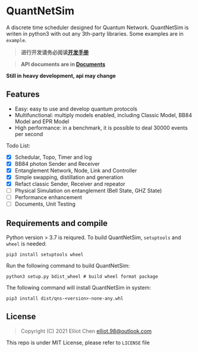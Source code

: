 # QuantNetSim

A discrete time scheduler designed for Quantum Network. QuantNetSim is writen in python3 with out any 3th-party libraries. Some examples are in `example`.

> **进行开发请务必阅读[开发手册](https://www.elliot98.top/QuantNetSim/develop.html)**

> **API documents are in [Documents](https://www.elliot98.top/QuantNetSim/)**

**Still in heavy development, api may change**

## Features
* Easy: easy to use and develop quantum protocols
* Multifunctional: multiply models enabled, including Classic Model, BB84 Model and EPR Model
* High performance: in a benchmark, it is possible to deal 30000 events per second

Todo List:
- [x] Schedular, Topo, Timer and log
- [x] BB84 photon Sender and Receiver
- [x] Entanglement Network, Node, Link and Controller
- [x] Simple swapping, distillation and generation
- [x] Refact classic Sender, Receiver and repeator
- [ ] Physical Simulation on entanglement (Bell State, GHZ State)
- [ ] Performance enhancement
- [ ] Documents, Unit Testing

## Requirements and compile
Python version > 3.7 is reiqured. To build QuantNetSim, `setuptools` and `wheel` is needed:
```
pip3 install setuptools wheel
```

Run the following command to build QuantNetSim:
```
python3 setup.py bdist_wheel # build wheel format package
```

The following command will install QuantNetSim in system:
```
pip3 install dist/qns-<version>-none-any.whl
```

## License

> Copyright (C) 2021 Elliot Chen <elliot.98@outlook.com>

This repo is under MIT License, please refer to `LICENSE` file